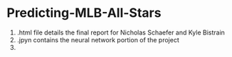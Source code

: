 # Predicting-MLB-All-Stars
1. .html file details the final report for Nicholas Schaefer and Kyle Bistrain
2. .jpyn contains the neural network portion of the project
3. 
